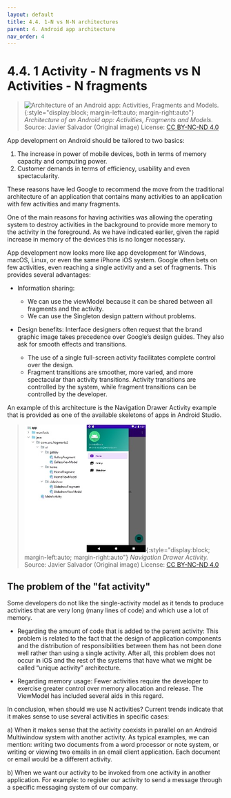 ```yaml
---
layout: default
title: 4.4. 1-N vs N-N architectures
parent: 4. Android app architecture
nav_order: 4
---
```


# 4.4. 1 Activity - N fragments vs N Activities - N fragments

> ![Architecture of an Android app: Activities, Fragments and Models.](/images/04/architecture){:style="display:block; margin-left:auto; margin-right:auto"}
> *Architecture of an Android app: Activities, Fragments and Models.*  
> Source: Javier Salvador (Original image) License: [CC BY-NC-ND 4.0](https://creativecommons.org/licenses/by-nc-nd/4.0/)

App development on Android should be tailored to two basics:
1. The increase in power of mobile devices, both in terms of memory capacity and computing power.
2. Customer demands in terms of efficiency, usability and even spectacularity.

These reasons have led Google to recommend the move from the traditional architecture of an application that contains many activities to an application with few activities and many fragments. 

One of the main reasons for having activities was allowing the operating system to destroy activities in the background to provide more memory to the activity in the foreground. As we have indicated earlier, given the rapid increase in memory of the devices this is no longer necessary.

App development now looks more like app development for Windows, macOS, Linux, or even the same iPhone iOS system. Google often bets on few activities, even reaching a single activity and a set of fragments. This provides several advantages:

- Information sharing:
    -	We can use the viewModel because it can be shared between all fragments and the activity.
    -	We can use the Singleton design pattern without problems.

- Design benefits: Interface designers often request that the brand graphic image takes precedence over Google’s design guides. They also ask for smooth effects and transitions.

    -	The use of a single full-screen activity facilitates complete control over the design.
    -	Fragment transitions are smoother, more varied, and more spectacular than activity transitions. Activity transitions are controlled by the system, while fragment transitions can be controlled by the developer.

An example of this architecture is the Navigation Drawer Activity example that is provided as one of the available skeletons of apps in Android Studio.

> ![Navigation Drawer Activity.](/images/04/navigation-drawer.jpg){:style="display:block; margin-left:auto; margin-right:auto"}
> *Navigation Drawer Activity.*  
> Source: Javier Salvador (Original image) License: [CC BY-NC-ND 4.0](https://creativecommons.org/licenses/by-nc-nd/4.0/)

## The problem of the "fat activity"

Some developers do not like the single-activity model as it tends to produce activities that are very long (many lines of code) and which use a lot of memory.

- Regarding the amount of code that is added to the parent activity:
This problem is related to the fact that the design of application components and the distribution of responsibilities between them has not been done well rather than using a single activity.  After all, this problem does not occur in iOS and the rest of the systems that have what we might be called “unique activity” architecture.

- Regarding memory usage:
Fewer activities require the developer to exercise greater control over memory allocation and release. The ViewModel has included several aids in this regard.

In conclusion, when should we use N activities? Current trends indicate that it makes sense to use several activities in specific cases:

a)	When it makes sense that the activity coexists in parallel on an Android Multiwindow system with another activity. As typical examples, we can mention: writing two documents from a word processor or note system, or writing or viewing two emails in an email client application. Each document or email would be a different activity.

b)	When we want our activity to be invoked from one activity in another application. For example: to register our activity to send a message through a specific messaging system of our company.

